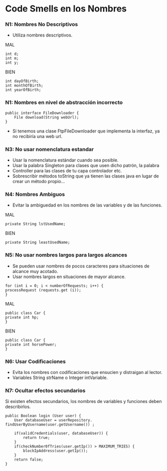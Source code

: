 # Code Smells en los Nombres

### N1: Nombres No Descriptivos

- Utiliza nombres descriptivos.

MAL

```
int d;
int m;
int y;
```

BIEN

```
int dayOfBirth;
int monthOfBirth;
int yearOfBirth;

```

### N1: Nombres en nivel de abstracción incorrecto

```
public interface FileDownloader {
    File download(String webUrl);
}

```

- Si tenemos una clase FtpFileDownloader que implementa la interfaz, ya no recibiría una web url.

### N3: No usar nomenclatura estandar 

- Usar la nomenclatura estándar cuando sea posible.
- Usar la palabra Singleton para clases que usen dicho patrón, la palabra
- Controller para las clases de tu capa controlador etc.
- Sobrescribir métodos toString que ya tienen las clases java en lugar de crear un método propio...

### N4: Nombres Ambiguos 

- Evitar la ambiguedad en los nombres de las variables y de las funciones.

MAL

```
private String lstUsedName;
```

BIEN

```
private String leastUsedName;
```

### N5: No usar nombres largos para largos alcances

- Se pueden usar nombres de pocos caracteres para situaciones de alcance muy acotado.
- Usar nombres largos en situaciones de mayor alcance.

```
for (int i = 0; i < numberOfRequests; i++) {
processRequest (requests.get (i));
}
```
MAL
```
public class Car {
private int hp;
}
```
BIEN
```
public class Car {
private int horsePower;
}
```

### N6: Usar Codificaciones

- Evita los nombres con codificaciones que ensucien y distraigan al lector.
- Variables String strName o Integer intVariable.

### N7: Ocultar efectos secundarios

Si existen efectos secundarios, los nombres de variables y funciones deben describirlos.

```
public Boolean login (User user) {
    User databaseUser = userRepository. findUserByUsername(user.getUsername()) ;

    if(validCredentials(user, databaseUser)) {
        return true;
    }
    if(checkNumber0fTries(user.getIp()) > MAXIMUM_TRIES) {
        blockIpAddress(user.getIp());
    }
    return false;
}
```